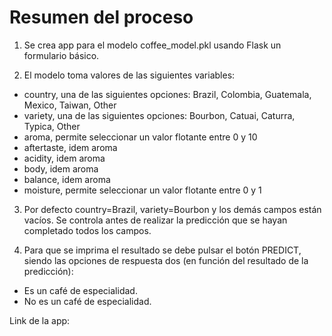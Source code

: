 # Resumen del proceso

1. Se crea app para el modelo coffee_model.pkl usando Flask un formulario básico.

2. El modelo toma valores de las siguientes variables:

* country, una de las siguientes opciones: Brazil, Colombia, Guatemala, Mexico, Taiwan, Other
* variety, una de las siguientes opciones: Bourbon, Catuai, Caturra, Typica, Other
* aroma, permite seleccionar un valor flotante entre 0 y 10
* aftertaste, idem aroma
* acidity, idem aroma
* body, idem aroma
* balance, idem aroma
* moisture, permite seleccionar un valor flotante entre 0 y 1

3. Por defecto country=Brazil, variety=Bourbon y los demás campos están vacíos. Se controla antes de realizar la predicción que se hayan completado todos los campos.

4. Para que se imprima el resultado se debe pulsar el botón PREDICT, siendo las opciones de respuesta dos (en función del resultado de la predicción):

* Es un café de especialidad.
* No es un café de especialidad.


Link de la app: 
